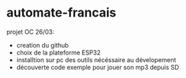 # automate-francais
projet OC
 26/03: 
 - creation du github
 - choix de la plateforme ESP32
 - installtion sur pc des outils nécéssaire au dévelopement
 - découverte code exemple pour jouer son mp3 depuis SD
 
 
